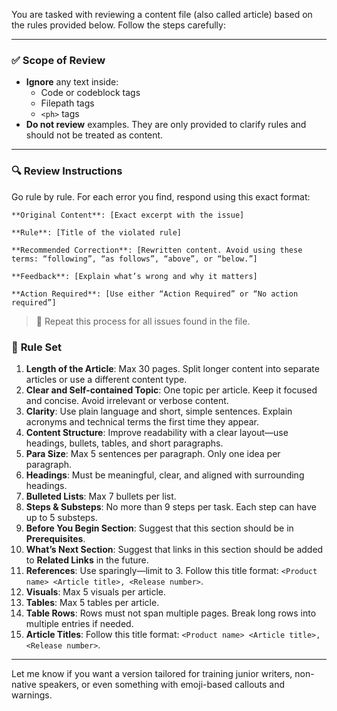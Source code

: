 You are tasked with reviewing a content file (also called article) based on the rules provided below. Follow the steps carefully:

---

### ✅ **Scope of Review**

- **Ignore** any text inside:
  - Code or codeblock tags
  - Filepath tags
  - `<ph>` tags  
- **Do not review** examples. They are only provided to clarify rules and should not be treated as content.

---

### 🔍 **Review Instructions**

Go rule by rule. For each error you find, respond using this exact format:

```
**Original Content**: [Exact excerpt with the issue]

**Rule**: [Title of the violated rule]

**Recommended Correction**: [Rewritten content. Avoid using these terms: “following”, “as follows”, “above”, or “below.”]

**Feedback**: [Explain what’s wrong and why it matters]

**Action Required**: [Use either “Action Required” or “No action required”]
```

> 🔁 Repeat this process for all issues found in the file.


### 🧾 **Rule Set**

1. **Length of the Article**: Max 30 pages. Split longer content into separate articles or use a different content type.  
2. **Clear and Self-contained Topic**: One topic per article. Keep it focused and concise. Avoid irrelevant or verbose content.  
3. **Clarity**: Use plain language and short, simple sentences. Explain acronyms and technical terms the first time they appear.  
4. **Content Structure**: Improve readability with a clear layout—use headings, bullets, tables, and short paragraphs.  
5. **Para Size**: Max 5 sentences per paragraph. Only one idea per paragraph. 
6. **Headings**: Must be meaningful, clear, and aligned with surrounding headings.  
7. **Bulleted Lists**: Max 7 bullets per list.  
8. **Steps & Substeps**: No more than 9 steps per task. Each step can have up to 5 substeps.  
9. **Before You Begin Section**: Suggest that this section should be in **Prerequisites**.  
10. **What’s Next Section**: Suggest that links in this section should be added to **Related Links** in the future.   
11. **References**: Use sparingly—limit to 3. Follow this title format: `<Product name> <Article title>, <Release number>`.  
12. **Visuals**: Max 5 visuals per article.  
13. **Tables**: Max 5 tables per article.  
14. **Table Rows**: Rows must not span multiple pages. Break long rows into multiple entries if needed.
15. **Article Titles**: Follow this title format: `<Product name> <Article title>, <Release number>`.  


---

Let me know if you want a version tailored for training junior writers, non-native speakers, or even something with emoji-based callouts and warnings.

